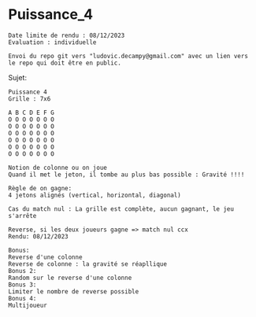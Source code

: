 # Puissance_4

    Date limite de rendu : 08/12/2023 
    Evaluation : individuelle 

    Envoi du repo git vers "ludovic.decampy@gmail.com" avec un lien vers le repo qui doit être en public.

Sujet:

    Puissance 4 
    Grille : 7x6 

    A B C D E F G 
    O O O O O O O 
    O O O O O O O 
    O O O O O O O 
    O O O O O O O 
    O O O O O O O 
    O O O O O O O 

    Notion de colonne ou on joue 
    Quand il met le jeton, il tombe au plus bas possible : Gravité !!!!

    Règle de on gagne: 
    4 jetons alignés (vertical, horizontal, diagonal)

    Cas du match nul : La grille est complète, aucun gagnant, le jeu s'arrête 

    Reverse, si les deux joueurs gagne => match nul ccx
    Rendu: 08/12/2023 

    Bonus: 
    Reverse d'une colonne
    Reverse de colonne : la gravité se réapllique
    Bonus 2: 
    Random sur le reverse d'une colonne 
    Bonus 3: 
    Limiter le nombre de reverse possible
    Bonus 4: 
    Multijoueur 
